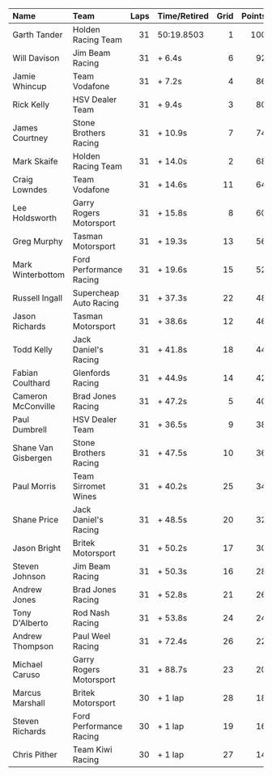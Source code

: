| Name                | Team                    |   Laps | Time/Retired   |   Grid |   Points |
|:--------------------|:------------------------|-------:|:---------------|-------:|---------:|
| Garth Tander        | Holden Racing Team      |     31 | 50:19.8503     |      1 |      100 |
| Will Davison        | Jim Beam Racing         |     31 | + 6.4s         |      6 |       92 |
| Jamie Whincup       | Team Vodafone           |     31 | + 7.2s         |      4 |       86 |
| Rick Kelly          | HSV Dealer Team         |     31 | + 9.4s         |      3 |       80 |
| James Courtney      | Stone Brothers Racing   |     31 | + 10.9s        |      7 |       74 |
| Mark Skaife         | Holden Racing Team      |     31 | + 14.0s        |      2 |       68 |
| Craig Lowndes       | Team Vodafone           |     31 | + 14.6s        |     11 |       64 |
| Lee Holdsworth      | Garry Rogers Motorsport |     31 | + 15.8s        |      8 |       60 |
| Greg Murphy         | Tasman Motorsport       |     31 | + 19.3s        |     13 |       56 |
| Mark Winterbottom   | Ford Performance Racing |     31 | + 19.6s        |     15 |       52 |
| Russell Ingall      | Supercheap Auto Racing  |     31 | + 37.3s        |     22 |       48 |
| Jason Richards      | Tasman Motorsport       |     31 | + 38.6s        |     12 |       46 |
| Todd Kelly          | Jack Daniel's Racing    |     31 | + 41.8s        |     18 |       44 |
| Fabian Coulthard    | Glenfords Racing        |     31 | + 44.9s        |     14 |       42 |
| Cameron McConville  | Brad Jones Racing       |     31 | + 47.2s        |      5 |       40 |
| Paul Dumbrell       | HSV Dealer Team         |     31 | + 36.5s        |      9 |       38 |
| Shane Van Gisbergen | Stone Brothers Racing   |     31 | + 47.5s        |     10 |       36 |
| Paul Morris         | Team Sirromet Wines     |     31 | + 40.2s        |     25 |       34 |
| Shane Price         | Jack Daniel's Racing    |     31 | + 48.5s        |     20 |       32 |
| Jason Bright        | Britek Motorsport       |     31 | + 50.2s        |     17 |       30 |
| Steven Johnson      | Jim Beam Racing         |     31 | + 50.3s        |     16 |       28 |
| Andrew Jones        | Brad Jones Racing       |     31 | + 52.8s        |     21 |       26 |
| Tony D'Alberto      | Rod Nash Racing         |     31 | + 53.8s        |     24 |       24 |
| Andrew Thompson     | Paul Weel Racing        |     31 | + 72.4s        |     26 |       22 |
| Michael Caruso      | Garry Rogers Motorsport |     31 | + 88.7s        |     23 |       20 |
| Marcus Marshall     | Britek Motorsport       |     30 | + 1 lap        |     28 |       18 |
| Steven Richards     | Ford Performance Racing |     30 | + 1 lap        |     19 |       16 |
| Chris Pither        | Team Kiwi Racing        |     30 | + 1 lap        |     27 |       14 |